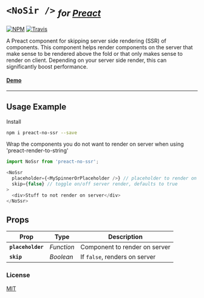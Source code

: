 # `<NoSir />` <sub>_for [Preact]_</sub>

[![NPM](https://img.shields.io/npm/v/preact-no-ssr.svg)](https://www.npmjs.com/package/preact-no-ssr)
[![Travis](https://travis-ci.org/gufsky/preact-no-ssr.svg?branch=master)](https://travis-ci.org/gufsky/preact-no-ssr)

A Preact component for skipping server side rendering (SSR) of components. This component helps render components on the server that make sense to be rendered above the fold or that only makes sense to render on client.  Depending on your server side render, this can significantly boost performance.

#### [Demo](https://github.com/ezekielchentnik/preact-pwa)

---

## Usage Example

Install
```bash
npm i preact-no-ssr --save
```


Wrap the components you do not want to render on server when using 'preact-render-to-string'

```js
import NoSsr from 'preact-no-ssr';

<NoSsr
  placeholder={<MySpinnerOrPlaceholder />} // placeholder to render on server, defaults to null
  skip={false} // toggle on/off server render, defaults to true
>
  <div>Stuff to not render on server</div>
</NoSsr>
```

## Props

| Prop                | Type       | Description         |
|---------------------|------------|---------------------|
| **`placeholder`**   | _Function_ | Component to render on server
| **`skip`**          | _Boolean_  | If `false`, renders on server


### License

[MIT]


[Preact]: https://github.com/developit/preact
[MIT]: http://choosealicense.com/licenses/mit/
